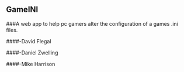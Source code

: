  ## GameINI


###A web app to help pc gamers alter the configuration of a games .ini files.



####-David Flegal

####-Daniel Zwelling

####-Mike Harrison